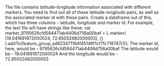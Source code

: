The file contains latitude-longitude information associated with different markers.
You need to find out all of these latitude-longitude pairs, as well as the associated marker id
with these pairs. Create a dataframe out of this, which has three columns - latitude, longitude
and marker id.
For example, the text file will have strings like these:
var marker_9795626cfd584471ab4406d756a00baf = L.marker(
[19.041691972000024, 72.85052482000003],
{}
).addTo(feature_group_ad623471194f451d9f1cf7fc718747c5);
The marker id, here, would be - 9795626cfd584471ab4406d756a00baf
The latitude would be - 19.041691972000024
And the longitude would be - 72.85052482000003
